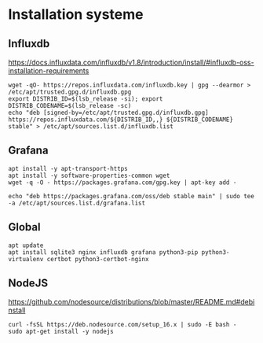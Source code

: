# Installation systeme

## Influxdb
https://docs.influxdata.com/influxdb/v1.8/introduction/install/#influxdb-oss-installation-requirements

```
wget -qO- https://repos.influxdata.com/influxdb.key | gpg --dearmor > /etc/apt/trusted.gpg.d/influxdb.gpg
export DISTRIB_ID=$(lsb_release -si); export DISTRIB_CODENAME=$(lsb_release -sc)
echo "deb [signed-by=/etc/apt/trusted.gpg.d/influxdb.gpg] https://repos.influxdata.com/${DISTRIB_ID,,} ${DISTRIB_CODENAME} stable" > /etc/apt/sources.list.d/influxdb.list
```

## Grafana

```
apt install -y apt-transport-https
apt install -y software-properties-common wget
wget -q -O - https://packages.grafana.com/gpg.key | apt-key add -

echo "deb https://packages.grafana.com/oss/deb stable main" | sudo tee -a /etc/apt/sources.list.d/grafana.list

```

## Global

```
apt update
apt install sqlite3 nginx influxdb grafana python3-pip python3-virtualenv certbot python3-certbot-nginx
```

## NodeJS

https://github.com/nodesource/distributions/blob/master/README.md#debinstall
```
curl -fsSL https://deb.nodesource.com/setup_16.x | sudo -E bash -
sudo apt-get install -y nodejs
```


